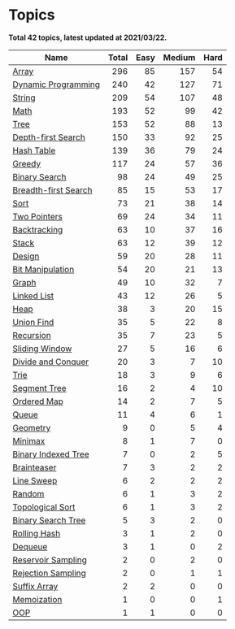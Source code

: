 # Topics

**Total 42 topics, latest updated at 2021/03/22.**

|                     Name                      |Total|Easy|Medium|Hard|
|-----------------------------------------------|----:|---:|-----:|---:|
|[Array](array.md)                              |  296|  85|   157|  54|
|[Dynamic Programming](dynamic-programming.md)  |  240|  42|   127|  71|
|[String](string.md)                            |  209|  54|   107|  48|
|[Math](math.md)                                |  193|  52|    99|  42|
|[Tree](tree.md)                                |  153|  52|    88|  13|
|[Depth-first Search](depth-first-search.md)    |  150|  33|    92|  25|
|[Hash Table](hash-table.md)                    |  139|  36|    79|  24|
|[Greedy](greedy.md)                            |  117|  24|    57|  36|
|[Binary Search](binary-search.md)              |   98|  24|    49|  25|
|[Breadth-first Search](breadth-first-search.md)|   85|  15|    53|  17|
|[Sort](sort.md)                                |   73|  21|    38|  14|
|[Two Pointers](two-pointers.md)                |   69|  24|    34|  11|
|[Backtracking](backtracking.md)                |   63|  10|    37|  16|
|[Stack](stack.md)                              |   63|  12|    39|  12|
|[Design](design.md)                            |   59|  20|    28|  11|
|[Bit Manipulation](bit-manipulation.md)        |   54|  20|    21|  13|
|[Graph](graph.md)                              |   49|  10|    32|   7|
|[Linked List](linked-list.md)                  |   43|  12|    26|   5|
|[Heap](heap.md)                                |   38|   3|    20|  15|
|[Union Find](union-find.md)                    |   35|   5|    22|   8|
|[Recursion](recursion.md)                      |   35|   7|    23|   5|
|[Sliding Window](sliding-window.md)            |   27|   5|    16|   6|
|[Divide and Conquer](divide-and-conquer.md)    |   20|   3|     7|  10|
|[Trie](trie.md)                                |   18|   3|     9|   6|
|[Segment Tree](segment-tree.md)                |   16|   2|     4|  10|
|[Ordered Map](ordered-map.md)                  |   14|   2|     7|   5|
|[Queue](queue.md)                              |   11|   4|     6|   1|
|[Geometry](geometry.md)                        |    9|   0|     5|   4|
|[Minimax](minimax.md)                          |    8|   1|     7|   0|
|[Binary Indexed Tree](binary-indexed-tree.md)  |    7|   0|     2|   5|
|[Brainteaser](brainteaser.md)                  |    7|   3|     2|   2|
|[Line Sweep](line-sweep.md)                    |    6|   2|     2|   2|
|[Random](random.md)                            |    6|   1|     3|   2|
|[Topological Sort](topological-sort.md)        |    6|   1|     3|   2|
|[Binary Search Tree](binary-search-tree.md)    |    5|   3|     2|   0|
|[Rolling Hash](rolling-hash.md)                |    3|   1|     2|   0|
|[Dequeue](dequeue.md)                          |    3|   1|     0|   2|
|[Reservoir Sampling](reservoir-sampling.md)    |    2|   0|     2|   0|
|[Rejection Sampling](rejection-sampling.md)    |    2|   0|     1|   1|
|[Suffix Array](suffix-array.md)                |    2|   2|     0|   0|
|[Memoization](memoization.md)                  |    1|   0|     0|   1|
|[OOP](oop.md)                                  |    1|   1|     0|   0|


